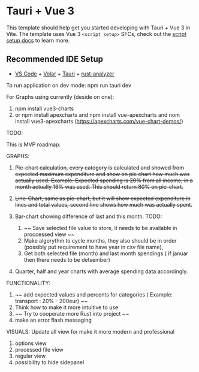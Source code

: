 # Tauri + Vue 3

This template should help get you started developing with Tauri + Vue 3 in Vite. The template uses Vue 3 `<script setup>` SFCs, check out the [script setup docs](https://v3.vuejs.org/api/sfc-script-setup.html#sfc-script-setup) to learn more.

## Recommended IDE Setup

- [VS Code](https://code.visualstudio.com/) + [Volar](https://marketplace.visualstudio.com/items?itemName=Vue.volar) + [Tauri](https://marketplace.visualstudio.com/items?itemName=tauri-apps.tauri-vscode) + [rust-analyzer](https://marketplace.visualstudio.com/items?itemName=rust-lang.rust-analyzer)

To run application on dev mode: npm run tauri dev


For Graphs using currently (deside on one):
1. npm install vue3-charts
2. or npm install apexcharts and npm install vue-apexcharts and nom install vue3-apexcharts (https://apexcharts.com/vue-chart-demos/)


TODO: 

This is MVP roadmap:

GRAPHS:
1. ~~Pie-chart calculation, every category is calculated and showed from expected maximum expenditure and show on pie chart how much was actually used.
Example: Expected spending is 20% from all income, in a month actually 16% was used. This should return 80% on pie-chart.~~

2. ~~Line-Chart, same as pie-chart, but it will show expected expenditure in lines and total values, second line shows how much was actually spent.~~

3. Bar-chart showing difference of last and this month.
    TODO: 
    1.  ~~ Save selected file value to store, it needs to be available in proccessed view ~~
    2. Make algorythm to cycle months, they also should be in order (possibly put requirement to have year in csv file name),
    2. Get both selected file (month) and last month spendings ( if januar then there needs to be detsember)

4. Quarter, half and year charts with average spending data accordingly.

FUNCTIONALITY:
1. ~~ add expected values and percents for categories ( Example: transport : 20% - 200eur) ~~
2. Think how to make it more intuitive to use
3. ~~ Try to cooperate more Rust into project ~~ 
4. make an error flash messaging



VISUALS:
Update all view for make it more modern and professional
1. options view 
2. processed file view
3. regular view
4. possibility to hide sidepanel
